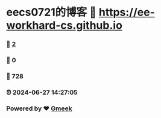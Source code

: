 # eecs0721的博客 :link: https://ee-workhard-cs.github.io 
### :page_facing_up: [2](https://ee-workhard-cs.github.io/tag.html) 
### :speech_balloon: 0 
### :hibiscus: 728 
### :alarm_clock: 2024-06-27 14:27:05 
### Powered by :heart: [Gmeek](https://github.com/Meekdai/Gmeek)
